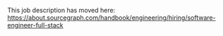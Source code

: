 This job description has moved here:
https://about.sourcegraph.com/handbook/engineering/hiring/software-engineer-full-stack
